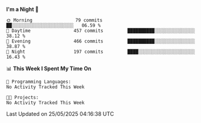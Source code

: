 <!--START_SECTION:waka-->
**I'm a Night 🦉** 

```text
🌞 Morning                79 commits          ██░░░░░░░░░░░░░░░░░░░░░░░   06.59 % 
🌆 Daytime                457 commits         ██████████░░░░░░░░░░░░░░░   38.12 % 
🌃 Evening                466 commits         ██████████░░░░░░░░░░░░░░░   38.87 % 
🌙 Night                  197 commits         ████░░░░░░░░░░░░░░░░░░░░░   16.43 % 
```


📊 **This Week I Spent My Time On** 

```text
💬 Programming Languages: 
No Activity Tracked This Week

🐱‍💻 Projects: 
No Activity Tracked This Week
```


 Last Updated on 25/05/2025 04:16:38 UTC
<!--END_SECTION:waka-->
